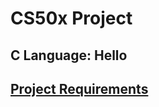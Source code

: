 # CS50x Project
## C Language: Hello

## [Project Requirements](https://cs50.harvard.edu/x/2020/psets/1/hello/)